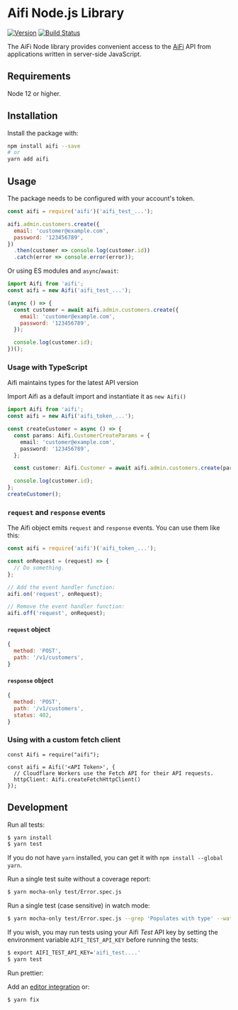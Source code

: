 # Aifi Node.js Library

[![Version](https://img.shields.io/npm/v/aifi.svg)](https://www.npmjs.org/package/aifi)
[![Build Status](https://github.com/Capgemini-AIE/aifi-node/actions/workflows/main.yml/badge.svg?branch=master)](https://github.com/Capgemini-AIE/aifi-node/actions/workflows/main.yml)

The AiFi Node library provides convenient access to the [AiFi](https://aifi.com/) API from
applications written in server-side JavaScript.

## Requirements

Node 12 or higher.

## Installation

Install the package with:

```sh
npm install aifi --save
# or
yarn add aifi
```

## Usage

The package needs to be configured with your account's token.

<!-- prettier-ignore -->
```js
const aifi = require('aifi')('aifi_test_...');

aifi.admin.customers.create({
  email: 'customer@example.com',
  password: '123456789',
})
  .then(customer => console.log(customer.id))
  .catch(error => console.error(error));
```

Or using ES modules and `async`/`await`:

```js
import Aifi from 'aifi';
const aifi = new Aifi('aifi_test_...');

(async () => {
  const customer = await aifi.admin.customers.create({
    email: 'customer@example.com',
    password: '123456789',
  });

  console.log(customer.id);
})();
```

### Usage with TypeScript

Aifi maintains types for the latest API version

Import Aifi as a default import and instantiate it as `new Aifi()`

```ts
import Aifi from 'aifi';
const aifi = new Aifi('aifi_token_...');

const createCustomer = async () => {
  const params: Aifi.CustomerCreateParams = {
    email: 'customer@example.com',
    password: '123456789',
  };

  const customer: Aifi.Customer = await aifi.admin.customers.create(params);

  console.log(customer.id);
};
createCustomer();
```

### `request` and `response` events

The Aifi object emits `request` and `response` events. You can use them like this:

```js
const aifi = require('aifi')('aifi_token_...');

const onRequest = (request) => {
  // Do something.
};

// Add the event handler function:
aifi.on('request', onRequest);

// Remove the event handler function:
aifi.off('request', onRequest);
```

#### `request` object

```js
{
  method: 'POST',
  path: '/v1/customers',
}
```

#### `response` object

```js
{
  method: 'POST',
  path: '/v1/customers',
  status: 402,
}
```

### Using with a custom fetch client

```
const Aifi = require("aifi");

const aifi = Aifi('<API Token>', {
  // Cloudflare Workers use the Fetch API for their API requests.
  httpClient: Aifi.createFetchHttpClient()
});
```

## Development

Run all tests:

```bash
$ yarn install
$ yarn test
```

If you do not have `yarn` installed, you can get it with `npm install --global yarn`.

Run a single test suite without a coverage report:

```bash
$ yarn mocha-only test/Error.spec.js
```

Run a single test (case sensitive) in watch mode:

```bash
$ yarn mocha-only test/Error.spec.js --grep 'Populates with type' --watch
```

If you wish, you may run tests using your Aifi _Test_ API key by setting the
environment variable `AIFI_TEST_API_KEY` before running the tests:

```bash
$ export AIFI_TEST_API_KEY='aifi_test....'
$ yarn test
```

Run prettier:

Add an [editor integration](https://prettier.io/docs/en/editors.html) or:

```bash
$ yarn fix
```
